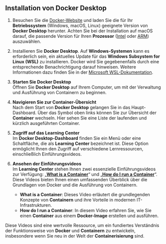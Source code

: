 ## Installation von Docker Desktop

1. Besuchen Sie die [Docker-Website](https://www.docker.com/) und laden Sie die für Ihr **Betriebssystem** (Windows, macOS, Linux) geeignete Version von **Docker Desktop** herunter. Achten Sie bei der Installation auf macOS darauf, die passende Version für Ihren **Prozessor** ([Intel](https://www.intel.com/) oder [ARM](https://www.arm.com/)) auszuwählen.

2. Installieren Sie **Docker Desktop**. Auf **Windows-Systemen** kann es erforderlich sein, ein aktuelles Update für das **Windows Subsystem for Linux (WSL)** zu installieren. Docker wird Sie gegebenenfalls durch eine entsprechende Benachrichtigung darauf hinweisen. Weitere Informationen dazu finden Sie in der [Microsoft WSL-Dokumentation](https://docs.microsoft.com/en-us/windows/wsl/).

3. **Starten Sie Docker Desktop**  
   Öffnen Sie **Docker Desktop** auf Ihrem Computer, um mit der Verwaltung und Ausführung von Containern zu beginnen.

4. **Navigieren Sie zur Container-Übersicht**  
   Nach dem Start von **Docker Desktop** gelangen Sie in das Haupt-Dashboard. Über das Symbol oben links können Sie zur Übersicht der **Container** wechseln. Hier sehen Sie eine Liste der laufenden und kürzlich ausgeführten Container.

5. **Zugriff auf das Learning Center**  
   Im **Docker Desktop-Dashboard** finden Sie ein Menü oder eine Schaltfläche, die als **Learning Center** bezeichnet ist. Diese Option ermöglicht Ihnen den Zugriff auf verschiedene Lernressourcen, einschließlich Einführungsvideos.

6. **Ansehen der Einführungsvideos**  
   Im **Learning Center** stehen Ihnen zwei essenzielle Einführungsvideos zur Verfügung: „**[What is a Container](https://www.docker.com/resources/what-container)**“ und „**[How do I run a Container](https://www.docker.com/resources/how-run-container)**“. Diese Videos bieten Ihnen einen umfassenden Überblick über die Grundlagen von Docker und die Ausführung von Containern.
   
   - **What is a Container**: Dieses Video erläutert die grundlegenden Konzepte von **Containern** und ihre Vorteile in modernen IT-Infrastrukturen.
   - **How do I run a Container**: In diesem Video erfahren Sie, wie Sie einen **Container** aus einem **Docker-Image** erstellen und ausführen.

Diese Videos sind eine wertvolle Ressource, um ein fundiertes Verständnis der Funktionsweise von **Docker** und **Containern** zu entwickeln, insbesondere wenn Sie neu in der Welt der **Containerisierung** sind.